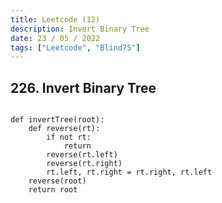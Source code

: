 ```yaml
---
title: Leetcode (12)
description: Invert Binary Tree
date: 23 / 05 / 2022
tags: ["Leetcode", "Blind75"]
---
```


<h2>226. Invert Binary Tree</h2>

<pre><code class="language-python">
def invertTree(root):
    def reverse(rt):
        if not rt:
            return
        reverse(rt.left)
        reverse(rt.right)
        rt.left, rt.right = rt.right, rt.left
    reverse(root)
    return root
</code></pre>
<br/>
<br/>
